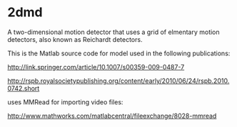 2dmd
====
A two-dimensional motion detector that uses a grid of elmentary motion detectors, also known as Reichardt detectors.

This is the Matlab source code for model used in the following publications:

http://link.springer.com/article/10.1007/s00359-009-0487-7

http://rspb.royalsocietypublishing.org/content/early/2010/06/24/rspb.2010.0742.short

uses MMRead for importing video files:

http://www.mathworks.com/matlabcentral/fileexchange/8028-mmread
